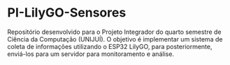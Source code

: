 # PI-LilyGO-Sensores
Repositório desenvolvido para o Projeto Integrador do quarto semestre de Ciência da Computação (UNIJUÍ). O objetivo é implementar um sistema de coleta de informações utilizando o ESP32 LilyGO, para posteriormente, enviá-los para um servidor para monitoramento e análise.
